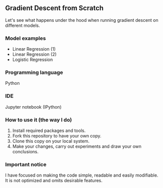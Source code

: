 ## Gradient Descent from Scratch

Let's see what happens under the hood when running gradient descent on different models.

### Model examples
* Linear Regression (1)
* Linear Regression (2)
* Logistic Regression

### Programming language
Python

### IDE 
Jupyter notebook (IPython)

### How to use it (the way I do)
1. Install required packages and tools.
2. Fork this repository to have your own copy.
3. Clone this copy on your local system.
4. Make your changes, carry out experiments and draw your own conclusions.

### Important notice
I have focused on making the code simple, readable and easily modifiable.  It is not optimized and omits desirable features.
